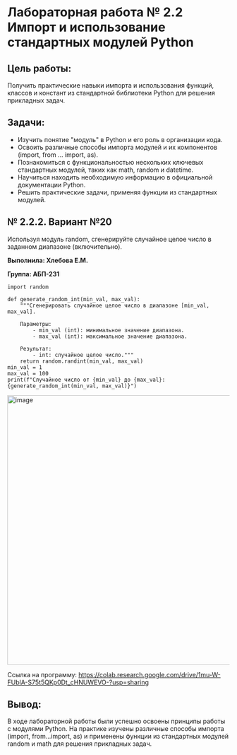 # Лабораторная работа № 2.2 Импорт и использование стандартных модулей Python

## Цель работы:

Получить практические навыки импорта и использования функций, классов и констант из стандартной библиотеки Python для решения
прикладных задач.

## Задачи:

- Изучить понятие "модуль" в Python и его роль в организации кода.
- Освоить различные способы импорта модулей и их компонентов
(import, from ... import, as).
- Познакомиться с функциональностью нескольких ключевых стандартных
модулей, таких как math, random и datetime.
- Научиться находить необходимую информацию в официальной
документации Python.
- Решить практические задачи, применяя функции из стандартных модулей.

## № 2.2.2. Вариант №20

Используя модуль random, сгенерируйте случайное целое число в заданном
диапазоне (включительно).

**Выполнила: Хлебова Е.М.**

**Группа: АБП-231**

```
import random

def generate_random_int(min_val, max_val):
    """Сгенерировать случайное целое число в диапазоне [min_val, max_val].

    Параметры:
        - min_val (int): минимальное значение диапазона.
        - max_val (int): максимальное значение диапазона.

    Результат:
        - int: случайное целое число."""
    return random.randint(min_val, max_val)
min_val = 1
max_val = 100
print(f"Случайное число от {min_val} до {max_val}: {generate_random_int(min_val, max_val)}")
```

<img width="1102" height="610" alt="image" src="https://github.com/user-attachments/assets/310bebc9-e504-4eab-adca-652b5b7bec4f" />

Ссылка на программу: https://colab.research.google.com/drive/1mu-W-FUblA-S75t5QKp0Dt_cHNUWEVO-?usp=sharing

## Вывод:
В ходе лабораторной работы были успешно освоены принципы работы с модулями Python. На практике изучены различные способы импорта (import, from...import, as) и применены функции из стандартных модулей random и math для решения прикладных задач.
